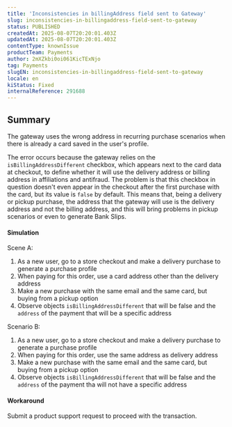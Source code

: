 ```yaml
---
title: 'Inconsistencies in billingAddress field sent to Gateway'
slug: inconsistencies-in-billingaddress-field-sent-to-gateway
status: PUBLISHED
createdAt: 2025-08-07T20:20:01.403Z
updatedAt: 2025-08-07T20:20:01.403Z
contentType: knownIssue
productTeam: Payments
author: 2mXZkbi0oi061KicTExNjo
tag: Payments
slugEN: inconsistencies-in-billingaddress-field-sent-to-gateway
locale: en
kiStatus: Fixed
internalReference: 291688
---
```


## Summary


The gateway uses the wrong address in recurring purchase scenarios when there is already a card saved in the user's profile.

The error occurs because the gateway relies on the `isBillingAddressDifferent` checkbox, which appears next to the card data at checkout, to define whether it will use the delivery address or billing address in affiliations and antifraud. The problem is that this checkbox in question doesn't even appear in the checkout after the first purchase with the card, but its value is `false` by default. This means that, being a delivery or pickup purchase, the address that the gateway will use is the delivery address and not the billing address, and this will bring problems in pickup scenarios or even to generate Bank Slips.


#### Simulation


Scene A:

1. As a new user, go to a store checkout and make a delivery purchase to generate a purchase profile
2. When paying for this order, use a card address other than the delivery address
3. Make a new purchase with the same email and the same card, but buying from a pickup option
4. Observe objects `isBillingAddressDifferent` that will be false and the `address` of the payment that will be a specific address

Scenario B:

1. As a new user, go to a store checkout and make a delivery purchase to generate a purchase profile
2. When paying for this order, use the same address as delivery address
3. Make a new purchase with the same email and the same card, but buying from a pickup option
4. Observe objects `isBillingAddressDifferent` that will be false and the `address` of the payment tha will not have a specific address


#### Workaround


Submit a product support request to proceed with the transaction.


